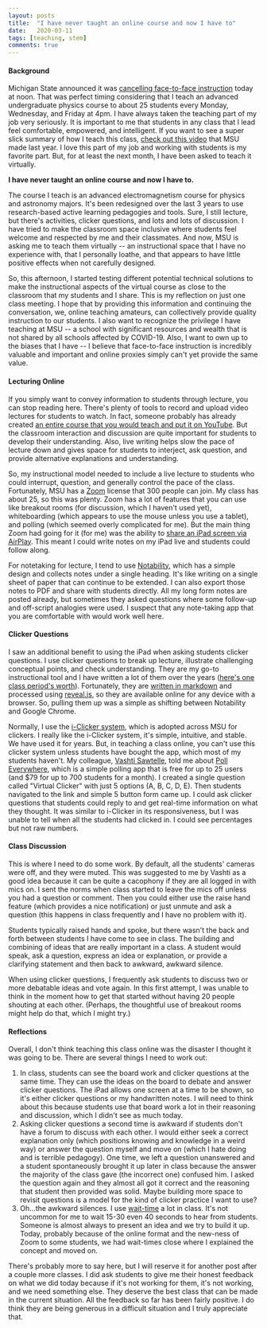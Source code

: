 ```yaml
---
layout: posts
title:  "I have never taught an online course and now I have to"
date:   2020-03-11
tags: [teaching, stem]
comments: true
---
```


#### Background

Michigan State announced it was [cancelling face-to-face instruction][cancel] today at noon. That was perfect timing considering that I teach an advanced undergraduate physics course to about 25 students every Monday, Wednesday, and Friday at 4pm. I have always taken the teaching part of my job very seriously. It is important to me that students in any class that I lead feel comfortable, empowered, and intelligent. If you want to see a super slick summary of how I teach this class, [check out this video][video] that MSU made last year. I love this part of my job and working with students is my favorite part. But, for at least the next month, I have been asked to teach it virtually.

**I have never taught an online course and now I have to.**

The course I teach is an advanced electromagnetism course for physics and astronomy majors. It's been redesigned over the last 3 years to use research-based active learning pedagogies and tools. Sure, I still lecture, but there's activities, clicker questions, and lots and lots of discussion. I have tried to make the classroom space inclusive where students feel welcome and respected by me and their classmates. And now, MSU is asking me to teach them virtually -- an instructional space that I have no experience with, that I personally loathe, and that appears to have little positive effects when not carefully designed.

So, this afternoon, I started testing different potential technical solutions to make the instructional aspects of the virtual course as close to the classroom that my students and I share. This is my reflection on just one class meeting. I hope that by providing this information and continuing the conversation, we, online teaching amateurs, can collectively provide quality instruction to our students. I also want to recognize the privilege I have teaching at MSU -- a school with significant resources and wealth that is not shared by all schools affected by COVID-19. Also, I want to own up to the biases that I have -- I believe that face-to-face instruction is incredibly valuable and important and online proxies simply can't yet provide the same value.

#### Lecturing Online

If you simply want to convey information to students through lecture, you can stop reading here. There's plenty of tools to record and upload video lectures for students to watch. In fact, someone probably has already created [an entire course that you would teach and put it on YouTube][ytcourse]. But the classroom interaction and discussion are quite important for students to develop their understanding. Also, live writing helps slow the pace of lecture down and gives space for students to interject, ask question, and provide alternative explanations and understanding.

So, my instructional model needed to include a live lecture to students who could interrupt, question, and generally control the pace of the class. Fortunately, MSU has a [Zoom][zoom] license that 300 people can join. My class has about 25, so this was plenty. Zoom has a lot of features that you can use like breakout rooms (for discussion, which I haven't used yet), whiteboarding (which appears to use the mouse unless you use a tablet), and polling (which seemed overly complicated for me). But the main thing Zoom had going for it (for me) was the ability to [share an iPad screen via AirPlay][airplay]. This meant I could write notes on my iPad live and students could follow along.

For notetaking for lecture, I tend to use [Notability][notes], which has a simple design and collects notes under a single heading. It's like writing on a single sheet of paper that can continue to be extended. I can also export those notes to PDF and share with students directly. All my long form notes are posted already, but sometimes they asked questions where some follow-up and off-script analogies were used. I suspect that any note-taking app that you are comfortable with would work well here.

#### Clicker Questions

I saw an additional benefit to using the iPad when asking students clicker questions. I use clicker questions to break up lecture, illustrate challenging conceptual points, and check understanding. They are my go-to instructional tool and I have written a lot of them over the years ([here's one class period's worth][clickers]). Fortunately, they are [written in markdown][markdown] and processed using [reveal.js][reveal], so they are available online for any device with a browser. So, pulling them up was a simple as shifting between Notability and Google Chrome.

Normally, I use the [i-Clicker system][iclicker], which is adopted across MSU for clickers. I really like the i-Clicker system, it's simple, intuitive, and stable. We have used it for years. But, in teaching a class online, you can't use this clicker system unless students have bought the app, which most of my students haven't. My colleague, [Vashti Sawtelle][vashti], told me about [Poll Everywhere][pe], which is a simple polling app that is free for up to 25 users (and $79 for up to 700 students for a month). I created a single question called "Virtual Clicker" with just 5 options (A, B, C, D, E). Then students navigated to the link and simple 5 button form came up. I could ask clicker questions that students could reply to and get real-time information on what they thought. It was similar to i-Clicker in its responsiveness, but I was unable to tell when all the students had clicked in. I could see percentages but not raw numbers.

#### Class Discussion

This is where I need to do some work. By default, all the students' cameras were off, and they were muted. This was suggested to me by Vashti as a good idea because it can be quite a cacophony if they are all logged in with mics on. I sent the norms when class started to leave the mics off unless you had a question or comment. Then you could either use the raise hand feature (which provides a nice notification) or just unmute and ask a question (this happens in class frequently and I have no problem with it).

Students typically raised hands and spoke, but there wasn't the back and forth between students I have come to see in class. The building and combining of ideas that are really important in a class. A student would speak, ask a question, express an idea or explanation, or provide a clarifying statement and then back to awkward, awkward silence.

When using clicker questions, I frequently ask students to discuss two or more debatable ideas and vote again. In this first attempt, I was unable to think in the moment how to get that started without having 20 people shouting at each other. (Perhaps, the thoughtful use of breakout rooms might help do that, which I might try.)

#### Reflections

Overall, I don't think teaching this class online was the disaster I thought it was going to be. There are several things I need to work out:

1. In class, students can see the board work and clicker questions at the same time. They can use the ideas on the board to debate and answer clicker questions. The iPad allows one screen at a time to be shown, so it's either clicker questions or my handwritten notes. I will need to think about this because students use that board work a lot in their reasoning and discussion, which I didn't see as much today.
2. Asking clicker questions a second time is awkward if students don't have a forum to discuss with each other. I would either seek a correct explanation only (which positions knowing and knowledge in a weird way) or answer the question myself and move on (which I hate doing and is terrible pedagogy). One time, we left a question unanswered and a student spontaneously brought it up later in class because the answer the majority of the class gave (the incorrect one) confused him. I asked the question again and they almost all got it correct and the reasoning that student then provided was solid. Maybe building more space to revisit questions is a model for the kind of clicker practice I want to use?
3. Oh...the awkward silences. I use [wait-time][wait] a lot in class. It's not uncommon for me to wait 15-30 even 40 seconds to hear from students. Someone is almost always to present an idea and we try to build it up. Today, probably because of the online format and the new-ness of Zoom to some students, we had wait-times close where I explained the concept and moved on.

There's probably more to say here, but I will reserve it for another post after a couple more classes. I did ask students to give me their honest feedback on what we did today because if it's not working for them, it's not working, and we need something else. They deserve the best class that can be made in the current situation. All the feedback so far has been fairly positive. I do think they are being generous in a difficult situation and I truly appreciate that.

[cancel]: https://www.michiganradio.org/post/u-m-msu-and-more-suspend-face-face-classes-precaution-against-spread-coronavirus
[video]: https://www.youtube.com/watch?v=xkZooG2Nk8Q
[ytcourse]: https://www.youtube.com/watch?v=6NOIqhxvZ74&list=PLDDEED00333C1C30E
[zoom]: http://zoom.us
[airplay]: https://support.zoom.us/hc/en-us/articles/115005890803-iOS-Screen-Sharing
[notes]: https://www.gingerlabs.com/
[markdown]: https://en.wikipedia.org/wiki/Markdown
[reveal]: https://revealjs.com/#/
[iclicker]: https://www.iclicker.com/
[clickers]: http://dannycaballero.info/phy482msu_s2020/notes/16-slides.html#/
[vashti]: https://pa.msu.edu/profile/vashtis/
[pe]: https://www.polleverywhere.com/
[wait]: https://ucat.osu.edu/blog/value-awkward-silence-increasing-wait-time-classroom/
